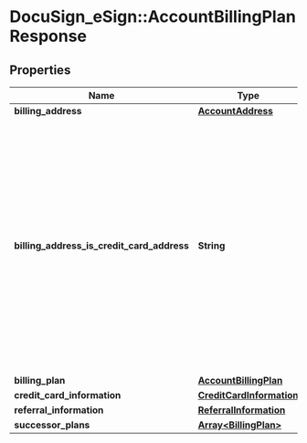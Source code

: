 # DocuSign_eSign::AccountBillingPlanResponse

## Properties
Name | Type | Description | Notes
------------ | ------------- | ------------- | -------------
**billing_address** | [**AccountAddress**](AccountAddress.md) |  | [optional] 
**billing_address_is_credit_card_address** | **String** | When set to **true**, the credit card address information is the same as that returned as the billing address. If false, then the billing address is considered a billing contact address, and the credit card address can be different. | [optional] 
**billing_plan** | [**AccountBillingPlan**](AccountBillingPlan.md) |  | [optional] 
**credit_card_information** | [**CreditCardInformation**](CreditCardInformation.md) |  | [optional] 
**referral_information** | [**ReferralInformation**](ReferralInformation.md) |  | [optional] 
**successor_plans** | [**Array&lt;BillingPlan&gt;**](BillingPlan.md) |  | [optional] 


